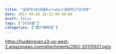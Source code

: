 ```yaml
---
title: "温哥华2016届Burnaby小组9月27日共修"
date: 2017-09-26 18:22:00-08:00
draft: false
tags: ["2016届"]
categories: ["慧灯禅修班"]
---
```

https://huidengvan.s3-us-west-2.amazonaws.com/attachments/280/-20170927.pptx
